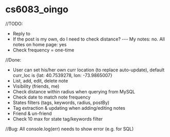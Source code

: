 # cs6083_oingo


//TODO:
* Reply to
* If the post is my own, do I need to check distance? --- My notes: no. All notes on home page: yes
* Check frequency = one-time


//Done:
* User can set his/her own curr location (to replace auto-update), default curr_loc is {lat: 40.7539278, lon: -73.9865007}
* List, add, edit, delete note
* Visibility (friends, me)
* Check distance within radius when querying from MySQL
* Check date to match note frequency
* States filters (tags, keywords, radius, postBy)
* Tag extraction & updating when adding/editing notes
* Friend & un-friend
* Check 10 max for state tag/keywords filter

//Bug:
All console.log(err) needs to show error (e.g. for SQL)
